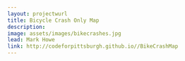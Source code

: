 ```yaml
---
layout: projectwurl
title: Bicycle Crash Only Map
description: 
image: assets/images/bikecrashes.jpg
lead: Mark Howe
link: http://codeforpittsburgh.github.io//BikeCrashMap
---
```


